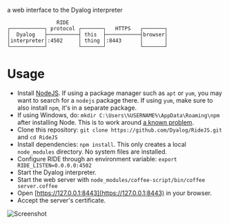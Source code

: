 a web interface to the Dyalog interpreter

                    RIDE
    ┌───────────┐ protocol ┌───────┐   HTTPS   ┌───────┐
    │  Dyalog   ├──────────┤ this  ├───────────┤browser│
    │interpreter│:4502     │ thing │:8443      │       │
    └───────────┘          └───────┘           └───────┘

Usage
=====

* Install [NodeJS](http://nodejs.org/download/).  If using a package manager such as `apt` or `yum`, you may want to search for a `nodejs` package there.  If using `yum`, make sure to also install `npm`, it's in a separate package.
* If using Windows, do: `mkdir C:\Users\%USERNAME%\AppData\Roaming\npm` after installing Node.  This is to work around [a known problem](https://stackoverflow.com/questions/25093276/nodejs-windows-error-enoent-stat-c-users-rt-appdata-roaming-npm).
* Clone this repository: `git clone https://github.com/Dyalog/RideJS.git` and `cd RideJS`
* Install dependencies: `npm install`.  This only creates a local `node_modules` directory.  No system files are installed.
* Configure RIDE through an environment variable: `export RIDE_LISTEN=0.0.0.0:4502`
* Start the Dyalog interpreter.
* Start the web server with `node_modules/coffee-script/bin/coffee server.coffee`
* Open [https://127.0.0.1:8443](https://127.0.0.1:8443) in your browser.
* Accept the server's certificate.

![Screenshot](https://raw.githubusercontent.com/Dyalog/RideJS/master/screenshot.png?token=188463__eyJzY29wZSI6IlJhd0Jsb2I6RHlhbG9nL1JpZGVKUy9tYXN0ZXIvc2NyZWVuc2hvdC5wbmciLCJleHBpcmVzIjoxNDA5OTEyNTU2fQ%3D%3D--8ba09f8a1223cf63ae00863e23d6dbe4976a1568)
